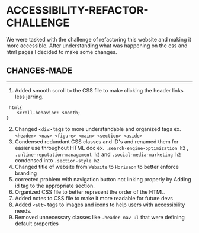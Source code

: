# ACCESSIBILITY-REFACTOR-CHALLENGE

We were tasked with the challenge of refactoring this website and making it more accessible.
After understanding what was happening on the css and html pages I decided to make some changes.

## CHANGES-MADE
---
1. Added smooth scroll to the CSS file to make clicking the header links less jarring.
```
 html{
    scroll-behavior: smooth;
}
```
2. Changed `<div>` tags to more understandable and organized tags
ex. `<header> <nav> <figure> <main> <section> <aside>`
3. Condensed redundant CSS classes and ID's and renamed them for easier use throughout HTML doc
ex. `.search-engine-optimization h2` , `.online-reputation-management h2` and `.social-media-marketing h2` condensed into `.section-style h2` 
4. Changed title of website from `Website` to `Horiseon` to better enforce branding
5. corrected problem with navigation button not linking properly by Adding id tag to the appropriate section.
6. Organized CSS file to better represent the order of the HTML.
7. Added notes to CSS file to make it more readable for future devs
8. Added `<alt>` tags to images and icons to help users with accessibility needs.
9. Removed unnecessary classes like `.header nav ul` that were defining default properties